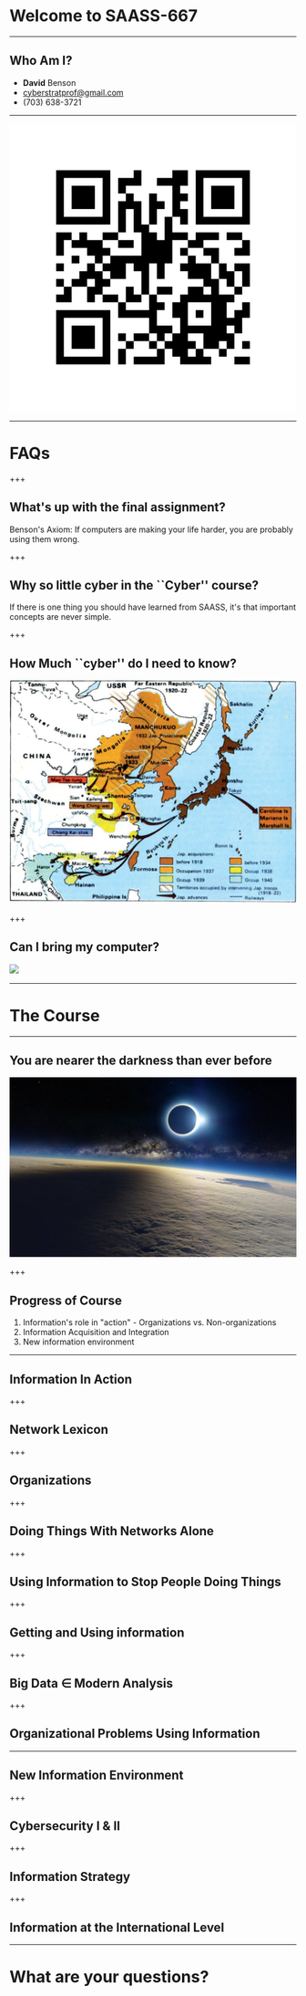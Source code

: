 # Welcome to SAASS-667

---

## Who Am I?

  - **David** Benson
  - cyberstratprof@gmail.com
  - (703) 638-3721


---

![](assets/img/qrcode.png)

---

# FAQs

+++

## What's up with the final assignment?

Benson's Axiom: If computers are making your life harder, you are probably using them wrong.

+++

## Why so little cyber in the ``Cyber'' course? 

If there is one thing you should have learned from SAASS, it's that important concepts are never simple.

+++

## How Much ``cyber'' do I need to know?

![Japanese Empire Map span-50](assets/img/japan.jpg)

+++

## Can I bring my computer?

![](assets/img/giphy.gif)

---

# The Course

---

## You are nearer the darkness than ever before


![](assets/img/eclipse.jpg)

+++

## Progress of Course

  1. Information's role in "action"
    - Organizations vs. Non-organizations
  2. Information Acquisition and Integration
  3. New information environment

---

## Information In Action

+++

## Network Lexicon


+++


## Organizations


+++

## Doing Things With Networks Alone


+++

## Using Information to Stop People Doing Things


+++

## Getting and Using information

+++

## Big Data &isin; Modern Analysis

+++

## Organizational Problems Using Information


---

## New Information Environment

+++

## Cybersecurity I & II

+++

## Information Strategy


+++

## Information at the International Level

---

# What are your questions?


